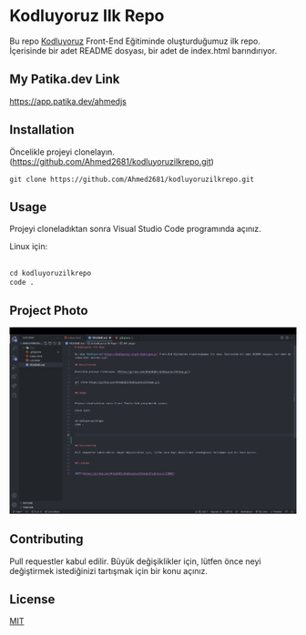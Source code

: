 # Kodluyoruz Ilk Repo

Bu repo [Kodluyoruz](https://kodluyoruz.org/tr/kodluyoruz/) Front-End Eğitiminde oluşturduğumuz ilk repo. İçerisinde bir adet README dosyası, bir adet de index.html barındırıyor.


## My Patika.dev Link

https://app.patika.dev/ahmedjs

## Installation

Öncelikle projeyi clonelayın. (https://github.com/Ahmed2681/kodluyoruzilkrepo.git)

```
git clone https://github.com/Ahmed2681/kodluyoruzilkrepo.git
```

## Usage

Projeyi cloneladıktan sonra Visual Studio Code programında açınız.

Linux için:
```

cd kodluyoruzilkrepo
code .
```


## Project Photo

![Project Photo](./img/project.png)


## Contributing

Pull requestler kabul edilir. Büyük değişiklikler için, lütfen önce neyi değiştirmek istediğinizi tartışmak için bir konu açınız.


## License


[MIT](https://github.com/Ahmed2681/kodluyoruzilkrepo/blob/main/LICENSE)
